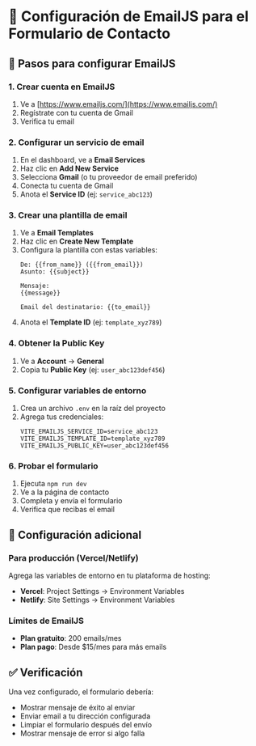 # 📧 Configuración de EmailJS para el Formulario de Contacto

## 🚀 Pasos para configurar EmailJS

### 1. Crear cuenta en EmailJS
1. Ve a [https://www.emailjs.com/](https://www.emailjs.com/)
2. Regístrate con tu cuenta de Gmail
3. Verifica tu email

### 2. Configurar un servicio de email
1. En el dashboard, ve a **Email Services**
2. Haz clic en **Add New Service**
3. Selecciona **Gmail** (o tu proveedor de email preferido)
4. Conecta tu cuenta de Gmail
5. Anota el **Service ID** (ej: `service_abc123`)

### 3. Crear una plantilla de email
1. Ve a **Email Templates**
2. Haz clic en **Create New Template**
3. Configura la plantilla con estas variables:
   ```
   De: {{from_name}} ({{from_email}})
   Asunto: {{subject}}
   
   Mensaje:
   {{message}}
   
   Email del destinatario: {{to_email}}
   ```
4. Anota el **Template ID** (ej: `template_xyz789`)

### 4. Obtener la Public Key
1. Ve a **Account** → **General**
2. Copia tu **Public Key** (ej: `user_abc123def456`)

### 5. Configurar variables de entorno
1. Crea un archivo `.env` en la raíz del proyecto
2. Agrega tus credenciales:
   ```env
   VITE_EMAILJS_SERVICE_ID=service_abc123
   VITE_EMAILJS_TEMPLATE_ID=template_xyz789
   VITE_EMAILJS_PUBLIC_KEY=user_abc123def456
   ```

### 6. Probar el formulario
1. Ejecuta `npm run dev`
2. Ve a la página de contacto
3. Completa y envía el formulario
4. Verifica que recibas el email

## 🔧 Configuración adicional

### Para producción (Vercel/Netlify)
Agrega las variables de entorno en tu plataforma de hosting:
- **Vercel**: Project Settings → Environment Variables
- **Netlify**: Site Settings → Environment Variables

### Límites de EmailJS
- **Plan gratuito**: 200 emails/mes
- **Plan pago**: Desde $15/mes para más emails

## ✅ Verificación
Una vez configurado, el formulario debería:
- Mostrar mensaje de éxito al enviar
- Enviar email a tu dirección configurada
- Limpiar el formulario después del envío
- Mostrar mensaje de error si algo falla
